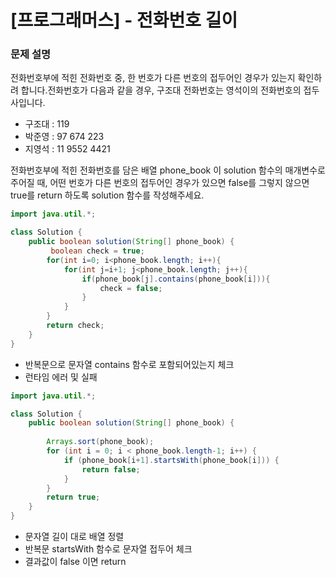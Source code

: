 # [프로그래머스] - 전화번호 길이

### **문제 설명**

전화번호부에 적힌 전화번호 중, 한 번호가 다른 번호의 접두어인 경우가 있는지 확인하려 합니다.전화번호가 다음과 같을 경우, 구조대 전화번호는 영석이의 전화번호의 접두사입니다.

- 구조대 : 119
- 박준영 : 97 674 223
- 지영석 : 11 9552 4421

전화번호부에 적힌 전화번호를 담은 배열 phone_book 이 solution 함수의 매개변수로 주어질 때, 어떤 번호가 다른 번호의 접두어인 경우가 있으면 false를 그렇지 않으면 true를 return 하도록 solution 함수를 작성해주세요.

```java
import java.util.*;

class Solution {
    public boolean solution(String[] phone_book) {
         boolean check = true;
        for(int i=0; i<phone_book.length; i++){
            for(int j=i+1; j<phone_book.length; j++){
                if(phone_book[j].contains(phone_book[i])){
                    check = false;
                }
            }
        }
        return check;
    }
}
```

- 반복문으로 문자열 contains 함수로 포함되어있는지 체크
- 런타임 에러 및 실패

```java
import java.util.*;

class Solution {
    public boolean solution(String[] phone_book) {
    
        Arrays.sort(phone_book);
        for (int i = 0; i < phone_book.length-1; i++) {
            if (phone_book[i+1].startsWith(phone_book[i])) {
                return false;
            }
        }
        return true;
    }
}
```

- 문자열 길이 대로 배열 정렬
- 반복문 startsWith 함수로 문자열 접두어 체크
- 결과값이 false 이면 return